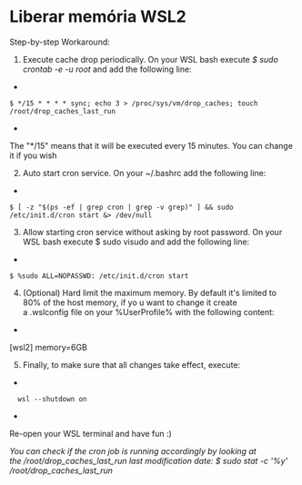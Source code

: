 # Liberar memória WSL2

Step-by-step Workaround:

1. Execute cache drop periodically. On your WSL bash execute _$ sudo crontab -e -u root_ and add the following line:
  +
  ~~~ terminal
  $ */15 * * * * sync; echo 3 > /proc/sys/vm/drop_caches; touch /root/drop_caches_last_run
  ~~~
  +
  The "*/15" means that it will be executed every 15 minutes. You can change it if you wish

2. Auto start cron service. On your ~/.bashrc add the following line:
  +
  ~~~ terminal
  $ [ -z "$(ps -ef | grep cron | grep -v grep)" ] && sudo /etc/init.d/cron start &> /dev/null
  ~~~

3. Allow starting cron service without asking by root password. On your WSL bash execute $ sudo visudo and add the following line:
  +
  ~~~ terminal
  $ %sudo ALL=NOPASSWD: /etc/init.d/cron start
  ~~~

4. (Optional) Hard limit the maximum memory. By default it's limited to 80% of the host memory, if yo	u want to change it create a .wslconfig file on your %UserProfile% with the following content:
  +
  [wsl2]
  memory=6GB

5. Finally, to make sure that all changes take effect, execute:
  +
  ~~~ terminal
  wsl --shutdown on
  ~~~
  +
  Re-open your WSL terminal and have fun :)

_You can check if the cron job is running accordingly by looking at the /root/drop_caches_last_run last modification date: $ sudo stat -c '%y' /root/drop_caches_last_run_